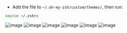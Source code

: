 - Add the file to `~/.oh-my-zsh/custom/themes/`, then run:
```sh
source ~/.zshrc
```


![image](https://github.com/user-attachments/assets/8feeff37-f2cb-475b-ab79-6eef7afd768d)
![image](https://github.com/user-attachments/assets/695c8d1b-3e85-4f95-805b-a0f1470bda27)
![image](https://github.com/user-attachments/assets/57dac01d-edf8-498c-aa75-e14a013f1e17)
![image](https://github.com/user-attachments/assets/3e13a7a1-b5f5-4ee6-bcf3-320941f85b82)
![image](https://github.com/user-attachments/assets/ecd2feb9-40a5-4876-9d15-79d1792f3f43)
![image](https://github.com/user-attachments/assets/012647bc-2340-46d7-9635-8b457169495a)

